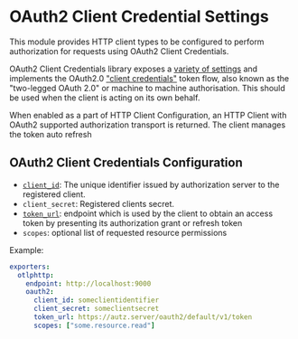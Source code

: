 # OAuth2 Client Credential Settings

This module provides HTTP client types to be configured to perform authorization for requests using OAuth2 Client Credentials.

OAuth2 Client Credentials library exposes a [variety of settings](https://pkg.go.dev/golang.org/x/oauth2/clientcredentials)
and implements the OAuth2.0 ["client credentials"](https://tools.ietf.org/html/rfc6749#section-1.3.4)
token flow, also known as the "two-legged OAuth 2.0" or machine to machine authorisation. This should be used when the client is acting on its own behalf.

When enabled as a part of HTTP Client Configuration, an HTTP Client with OAuth2 supported authorization transport is returned. The client 
manages the token auto refresh

## OAuth2 Client Credentials Configuration

- [`client_id`](https://tools.ietf.org/html/rfc6749#section-2.2): The unique identifier issued by authorization server to the registered client.
- `client_secret`: Registered clients secret.
- [`token_url`](https://tools.ietf.org/html/rfc6749#section-3.2): endpoint which is used by the client to obtain an access token by
  presenting its authorization grant or refresh token
- `scopes`: optional list of requested resource permissions


Example:
```yaml
exporters:
  otlphttp:
    endpoint: http://localhost:9000
    oauth2:
      client_id: someclientidentifier
      client_secret: someclientsecret
      token_url: https://autz.server/oauth2/default/v1/token
      scopes: ["some.resource.read"]
```